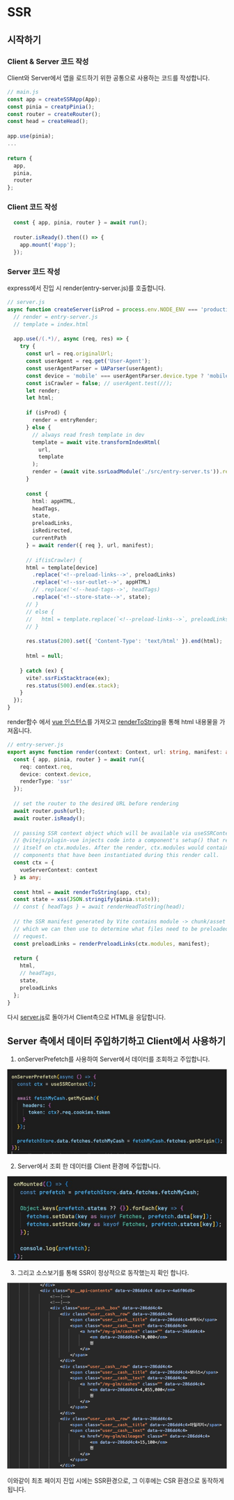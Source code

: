 # SSR

## 시작하기

### Client & Server 코드 작성

Client와 Server에서 앱을 로드하기 위한 공통으로 사용하는 코드를 작성합니다.

``` typescript
// main.js
const app = createSSRApp(App);
const pinia = creatpPinia();
const router = createRouter();
const head = createHead();

app.use(pinia);
...

return {
  app,
  pinia,
  router
};
```

### Client 코드 작성

``` typescript
  const { app, pinia, router } = await run();

  router.isReady().then(() => {
    app.mount('#app');
  });
```

### Server 코드 작성

express에서 진입 시 render(entry-server.js)를 호출합니다.

``` typescript
// server.js
async function createServer(isProd = process.env.NODE_ENV === 'production') {
  // render = entry-server.js
  // template = index.html

  app.use(/(.*)/, async (req, res) => {
    try {
      const url = req.originalUrl;
      const userAgent = req.get('User-Agent');
      const userAgentParser = UAParser(userAgent);
      const device = 'mobile' === userAgentParser.device.type ? 'mobile' : 'desktop';
      const isCrawler = false; // userAgent.test(//);
      let render;
      let html;

      if (isProd) {
        render = entryRender;
      } else {
        // always read fresh template in dev
        template = await vite.transformIndexHtml(
          url,
          template
        );
        render = (await vite.ssrLoadModule('./src/entry-server.ts')).render;
      }

      const {
        html: appHTML,
        headTags,
        state,
        preloadLinks,
        isRedirected,
        currentPath
      } = await render({ req }, url, manifest);

      // if(isCrawler) {
      html = template[device]
        .replace('<!--preload-links-->', preloadLinks)
        .replace('<!--ssr-outlet-->', appHTML)
        // .replace('<!--head-tags-->', headTags)
        .replace('<!--store-state-->', state);
      // }
      // else {
      //   html = template.replace(`<!--preload-links-->`, preloadLinks).replace(/\<\$\= title \$\>/g, Math.random());
      // }

      res.status(200).set({ 'Content-Type': 'text/html' }).end(html);

      html = null;
      
    } catch (ex) {
      vite?.ssrFixStacktrace(ex);
      res.status(500).end(ex.stack);
    }
  });
}
```

render함수 에서 [vue 인스턴스](Client_&_Server_코드_작성)를 가져오고 [renderToString](https://vuejs.org/api/ssr#rendertostring)을 통해 html 내용물을 가져옵니다.

``` typescript
// entry-server.js
export async function render(context: Context, url: string, manifest: any) {
  const { app, pinia, router } = await run({
    req: context.req,
    device: context.device,
    renderType: 'ssr'
  });

  // set the router to the desired URL before rendering
  await router.push(url);
  await router.isReady();

  // passing SSR context object which will be available via useSSRContext()
  // @vitejs/plugin-vue injects code into a component's setup() that registers
  // itself on ctx.modules. After the render, ctx.modules would contain all the
  // components that have been instantiated during this render call.
  const ctx = {
    vueServerContext: context
  } as any;

  const html = await renderToString(app, ctx);
  const state = xss(JSON.stringify(pinia.state));
  // const { headTags } = await renderHeadToString(head);

  // the SSR manifest generated by Vite contains module -> chunk/asset mapping
  // which we can then use to determine what files need to be preloaded for this
  // request.
  const preloadLinks = renderPreloadLinks(ctx.modules, manifest);

  return {
    html,
    // headTags,
    state,
    preloadLinks
  };
}
```

다시 [server.js](Server_코드_작성)로 돌아가서 Client측으로 HTML을 응답합니다.

## Server 측에서 데이터 주입하기하고 Client에서 사용하기

1. onServerPrefetch를 사용하여 Server에서 데이터를 조회하고 주입합니다.

![onServerPrefetch](./assets/1.jpeg)

2. Server에서 조회 한 데이터를 Client 환경에 주입합니다.

![prefetch데이터 사용하기](./assets/2.jpeg)

3. 그리고 소스보기를 통해 SSR이 정상적으로 동작했는지 확인 합니다.

![SSR Test](./assets/4.png)

이와같이 최초 페이지 진입 시에는 SSR환경으로, 그 이후에는 CSR 환경으로 동작하게 됩니다.
